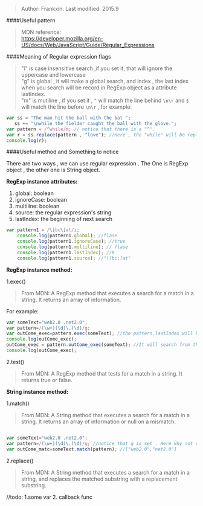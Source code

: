 > Author: Frankxin. Last modified: 2015.9


####Useful pattern

> MDN reference:  
https://developer.mozilla.org/en-US/docs/Web/JavaScript/Guide/Regular_Expressions

####Meaning of Regular expression flags
> "i" is case insensitive search ,if you set it, that will ignore the uppercase and lowercase  
> "g" is global , it will make a global search, and index , the last index when you search will be
record in RegExp object as a attribute lastIndex.  
> "m" is mutiline , if you set it , `^` will match the line behind `\n\r` and
 `$` will match the line before `\n\r` , for example:
 ```javascript
 var ss = "The man hit the ball with the bat ";
    ss += "\nwhile the fielder caught the ball with the glove.";
 var pattern = /^while/m; // notice that there is a "^".
 var r = ss.replace(pattern , "love"); //Here , the "while" will be replace by "love"
 console.log(r);
 ```

####Useful method and Something to notice

There are two ways , we can use regular expression . The One is RegExp object , 
the other one is String object.

**RegExp instance attributes:**

1. global: boolean  
2. ignoreCase: boolean  
3. multiline: boolean  
4. source: the regular expression's string  
5. lastIndex: the beginning of next search

```javascript
var pattern1 = /\[bc\]at/i;
    console.log(pattern1.global); //flase
    console.log(pattern1.ignoreCase); //true
    console.log(pattern1.multiline); // flase
    console.log(pattern1.lastIndex); //0
    console.log(pattern1.source); //"\[bc\]at"
```
**RegExp instance method:**

1.exec()
> From MDN: A RegExp method that executes a search for a match in a string. 
It returns an array of information.

For example:

```javascript
var someText="web2.0 .net2.0";
var pattern=/(\w+)(\d)\.(\d)/g;
var outCome_exec=pattern.exec(someText); //the pattern.lastIndex will be set
console.log(outCome_exec);
outCome_exec = pattern.outCome_exec(someText); //It will search from the lastIndex position this time.
console.log(outCome_exec);
```
2.test()
> From MDN: A RegExp method that tests for a match in a string. It returns true or false.

**String instance method:**

1.match()

> From MDN: A String method that executes a search for a match in a string. 
It returns an array of information or null on a mismatch.  

```javascript

var someText="web2.0 .net2.0";
var pattern=/(\w+)(\d)\.(\d)/g; //notice that g is set . Here why not catch things in () 
var outCome_matc=someText.match(pattern); //["web2.0","net2.0"]

```

2.replace()

> From MDN: A String method that executes a search for a match in a string, 
and replaces the matched substring with a replacement substring.

//todo: 1.some var 2. callback func













